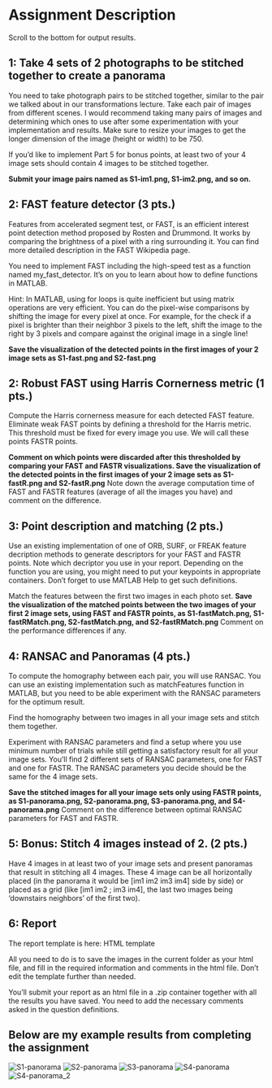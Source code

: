 # Assignment Description

Scroll to the bottom for output results.

## 1: Take 4 sets of 2 photographs to be stitched together to create a panorama
You need to take photograph pairs to be stitched together, similar to the pair we talked about in our transformations lecture. Take each pair of images from different scenes. I would recommend taking many pairs of images and determining which ones to use after some experimentation with your implementation and results. Make sure to resize your images to get the longer dimension of the image (height or width) to be 750.

If you’d like to implement Part 5 for bonus points, at least two of your 4 image sets should contain 4 images to be stitched together.

**Submit your image pairs named as S1-im1.png, S1-im2.png, and so on.**

## 2: FAST feature detector (3 pts.)
Features from accelerated segment test, or FAST, is an efficient interest point detection method proposed by Rosten and Drummond. It works by comparing the brightness of a pixel with a ring surrounding it. You can find more detailed description in the FAST Wikipedia page.

You need to implement FAST including the high-speed test as a function named my_fast_detector. It’s on you to learn about how to define functions in MATLAB.

Hint: In MATLAB, using for loops is quite inefficient but using matrix operations are very efficient. You can do the pixel-wise comparisons by shifting the image for every pixel at once. For example, for the check if a pixel is brighter than their neighbor 3 pixels to the left, shift the image to the right by 3 pixels and compare against the original image in a single line!

**Save the visualization of the detected points in the first images of your 2 image sets as S1-fast.png and S2-fast.png**

## 2: Robust FAST using Harris Cornerness metric (1 pts.)
Compute the Harris cornerness measure for each detected FAST feature. Eliminate weak FAST points by defining a threshold for the Harris metric. This threshold must be fixed for every image you use. We will call these points FASTR points.

**Comment on which points were discarded after this thresholded by comparing your FAST and FASTR visualizations. Save the visualization of the detected points in the first images of your 2 image sets as S1-fastR.png and S2-fastR.png** Note down the average computation time of FAST and FASTR features (average of all the images you have) and comment on the difference.

## 3: Point description and matching (2 pts.)
Use an existing implementation of one of ORB, SURF, or FREAK feature decription methods to generate descriptors for your FAST and FASTR points. Note which decriptor you use in your report. Depending on the function you are using, you might need to put your keypoints in appropriate containers. Don’t forget to use MATLAB Help to get such definitions.

Match the features between the first two images in each photo set. **Save the visualization of the matched points between the two images of your first 2 image sets, using FAST and FASTR points, as S1-fastMatch.png, S1-fastRMatch.png, S2-fastMatch.png, and S2-fastRMatch.png** Comment on the performance differences if any.

## 4: RANSAC and Panoramas (4 pts.)
To compute the homography between each pair, you will use RANSAC. You can use an existing implementation such as matchFeatures function in MATLAB, but you need to be able experiment with the RANSAC parameters for the optimum result.

Find the homography between two images in all your image sets and stitch them together.

Experiment with RANSAC parameters and find a setup where you use minimum number of trials while still getting a satisfactory result for all your image sets. You’ll find 2 different sets of RANSAC parameters, one for FAST and one for FASTR. The RANSAC parameters you decide should be the same for the 4 image sets.

**Save the stitched images for all your image sets only using FASTR points, as S1-panorama.png, S2-panorama.png, S3-panorama.png, and S4-panorama.png** Comment on the difference between optimal RANSAC parameters for FAST and FASTR.

## 5: Bonus: Stitch 4 images instead of 2. (2 pts.)
Have 4 images in at least two of your image sets and present panoramas that result in stitching all 4 images. These 4 image can be all horizontally placed (in the panorama it would be [im1 im2 im3 im4] side by side) or placed as a grid (like [im1 im2 ; im3 im4], the last two images being ‘downstairs neighbors’ of the first two).

## 6: Report
The report template is here: HTML template

All you need to do is to save the images in the current folder as your html file, and fill in the required information and comments in the html file. Don’t edit the template further than needed.

You’ll submit your report as an html file in a .zip container together with all the results you have saved. You need to add the necessary comments asked in the question definitions.

## Below are my example results from completing the assignment
![S1-panorama](https://github.com/JaredTweed/MATLAB/assets/59375645/a6bd34bd-293b-4f25-8612-b27600fea883)
![S2-panorama](https://github.com/JaredTweed/MATLAB/assets/59375645/c30fc7c0-7c0b-4849-a18c-12c4369d171b)
![S3-panorama](https://github.com/JaredTweed/MATLAB/assets/59375645/73fcbaf0-a2e2-4577-a6f1-519a4c749058)
![S4-panorama](https://github.com/JaredTweed/MATLAB/assets/59375645/61f2c461-0e17-4ee0-94ed-c5a7d49a69d7)
![S4-panorama_2](https://github.com/JaredTweed/MATLAB/assets/59375645/5342ebb5-87d8-478d-b7aa-071af7d6ff2a)

